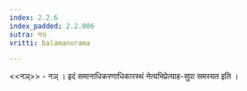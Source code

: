 ```yaml
---
index: 2.2.6
index_padded: 2.2.006
sutra: नञ्‌
vritti: balamanorama

---
```

<<नञ्>> - नञ् । इदं समानाधिकरणाधिकारस्थं नेत्यभिप्रेत्याह-सुपा समस्यत इति । 
